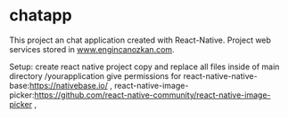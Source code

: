 # chatapp

This project an chat application created with React-Native. Project web services stored in www.engincanozkan.com.

Setup:
create react native project
copy and replace all files inside of main directory /yourapplication
give permissions for react-native-native-base:https://nativebase.io/
                   , react-native-image-picker:https://github.com/react-native-community/react-native-image-picker ,

